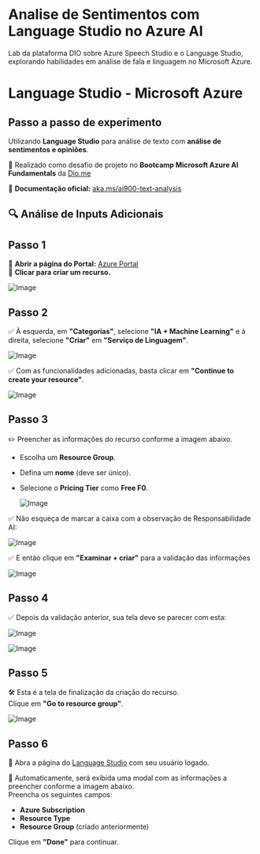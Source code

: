 # Analise de Sentimentos com Language Studio no Azure AI
Lab da plataforma DIO sobre  Azure Speech Studio e o Language Studio, explorando habilidades em análise de fala e linguagem no Microsoft Azure.
# Language Studio - Microsoft Azure  

## Passo a passo de experimento  
Utilizando **Language Studio** para análise de texto com **análise de sentimentos e opiniões**.  

📌 Realizado como desafio de projeto no **Bootcamp Microsoft Azure AI Fundamentals** da [Dio.me](https://www.dio.me)  

📄 **Documentação oficial:** [aka.ms/ai900-text-analysis](https://aka.ms/ai900-text-analysis)  

## 🔍 Análise de Inputs Adicionais  

## Passo 1  
🔹 **Abrir a página do Portal:** [Azure Portal](https://portal.azure.com/#home)  
🔹 **Clicar para criar um recurso.**  

![Image](https://github.com/user-attachments/assets/693629c4-cb13-431f-bbe2-a821af2c469c)

## Passo 2  
✅ À esquerda, em **"Categorias"**, selecione **"IA + Machine Learning"** e à direita, selecione **"Criar"** em **"Serviço de Linguagem"**.  

![Image](https://github.com/user-attachments/assets/de330fed-e1b0-4953-a187-a3be306759e9)

✅ Com as funcionalidades adicionadas, basta clicar em **"Continue to create your resource"**.  

![Image](https://github.com/user-attachments/assets/e71028e2-396b-4fb3-b78e-8fbdcef80514)

## Passo 3  
✏️ Preencher as informações do recurso conforme a imagem abaixo.  
- Escolha um **Resource Group**.  
- Defina um **nome** (deve ser único).  
- Selecione o **Pricing Tier** como **Free F0**.

  ![Image](https://github.com/user-attachments/assets/a0d55077-7cf7-4dc6-8567-91ee8367c2fb)

✅ Não esqueça de marcar a caixa com a observação de Responsabilidade AI:

![Image](https://github.com/user-attachments/assets/32f0b207-d578-4e7b-a008-9bf0574e507b)

✅ E então clique em **"Examinar + criar"** para a validação das informações

![Image](https://github.com/user-attachments/assets/161847fe-e9aa-454a-adb8-4a9bd10ffcf8)

## Passo 4  
✅ Depois da validação anterior, sua tela deve se parecer com esta: 

![Image](https://github.com/user-attachments/assets/5588c116-04ed-4a79-a1ff-412fe05d41c4)

![Image](https://github.com/user-attachments/assets/0e8b70a4-c616-4373-b437-5d35389be85e)

## Passo 5  
🛠️ Esta é a tela de finalização da criação do recurso.  
Clique em **"Go to resource group"**.  

![Image](https://github.com/user-attachments/assets/4787fe88-2e9c-4bb1-914e-e525d371745a)

## Passo 6  
🔗 Abra a página do [Language Studio](https://language.cognitive.azure.com/) com seu usuário logado.  

📝 Automaticamente, será exibida uma modal com as informações a preencher conforme a imagem abaixo.  
Preencha os seguintes campos:  
- **Azure Subscription**  
- **Resource Type**  
- **Resource Group** (criado anteriormente)  

Clique em **"Done"** para continuar.  





